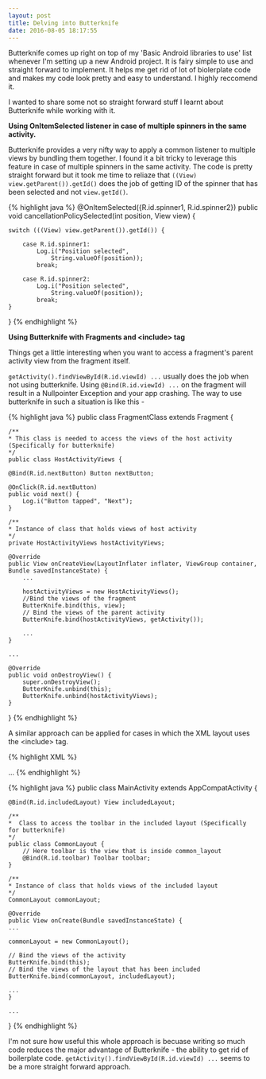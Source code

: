 ```yaml
---
layout: post
title: Delving into Butterknife
date: 2016-08-05 18:17:55
---
```


Butterknife comes up right on top of my 'Basic Android libraries to use' list whenever I'm setting up a new Android project. It is fairy simple to use and straight forward to implement. It helps me get rid of lot of biolerplate code and makes my code look pretty and easy to understand. I highly reccomend it.

I wanted to share some not so straight forward stuff I learnt about Butterknife while working with it.

**Using OnItemSelected listener in case of multiple spinners in the same activity.**

Butterknife provides a very nifty way to apply a common listener to multiple views by bundling them together. I found it a bit tricky to leverage this feature in case of multiple spinners in the same activity. The code is pretty straight forward but it took me time to reliaze that `((View) view.getParent()).getId()` does the job of getting ID of the spinner that has been selected and not `view.getId()`.

{% highlight java %}
@OnItemSelected({R.id.spinner1, R.id.spinner2})
public void cancellationPolicySelected(int position, 
                                        View view) {

    switch (((View) view.getParent()).getId()) {

        case R.id.spinner1:
            Log.i("Position selected", 
                String.valueOf(position));
            break;

        case R.id.spinner2:
            Log.i("Position selected", 
                String.valueOf(position));
            break;
    }
}
{% endhighlight %}

**Using Butterknife with Fragments and \<include\> tag**

Things get a little interesting when you want to access a fragment's parent activity view from the fragment itself.

`getActivity().findViewById(R.id.viewId) ...` usually does the job when not using butterknife. Using `@Bind(R.id.viewId) ...` on the fragment will result in a Nullpointer Exception and your app crashing. The way to use butterknife in such a situation is like this - 

{% highlight java %}
public class FragmentClass extends Fragment {

    /**
    * This class is needed to access the views of the host activity (Specifically for butterknife)
    */
    public class HostActivityViews {

    @Bind(R.id.nextButton) Button nextButton;

    @OnClick(R.id.nextButton)
    public void next() {
        Log.i("Button tapped", "Next");
    }

    /**
    * Instance of class that holds views of host activity
    */
    private HostActivityViews hostActivityViews;

    @Override
    public View onCreateView(LayoutInflater inflater, ViewGroup container,
    Bundle savedInstanceState) {
        ...
        
        hostActivityViews = new HostActivityViews();
        //Bind the views of the fragment
        ButterKnife.bind(this, view);
        // Bind the views of the parent activity
        ButterKnife.bind(hostActivityViews, getActivity());

        ...
    }

    ...

    @Override
    public void onDestroyView() {
        super.onDestroyView();
        ButterKnife.unbind(this);
        ButterKnife.unbind(hostActivityViews);
    }
}
{% endhighlight %}

A similar approach can be applied for cases in which the XML layout uses the \<include\> tag.

{% highlight XML %}
<include
    android:id="@+id/includedLayout"
    android:layout_alignParentTop="true"
    android:layout_height="wrap_content"
    android:layout_width="match_parent"
    layout="@layout/common_layout" />

...
{% endhighlight %}

{% highlight java %}
public class MainActivity extends AppCompatActivity {

    @Bind(R.id.includedLayout) View includedLayout;

    /**
    *  Class to access the toolbar in the included layout (Specifically for butterknife)
    */
    public class CommonLayout {
        // Here toolbar is the view that is inside common_layout
        @Bind(R.id.toolbar) Toolbar toolbar;
    }

    /**
    * Instance of class that holds views of the included layout
    */
    CommonLayout commonLayout;

    @Override
    public View onCreate(Bundle savedInstanceState) {
    ...

    commonLayout = new CommonLayout();

    // Bind the views of the activity
    ButterKnife.bind(this);
    // Bind the views of the layout that has been included
    ButterKnife.bind(commonLayout, includedLayout);

    ...
    }

    ...
}
{% endhighlight %}


I'm not sure how useful this whole approach is becuase writing so much code reduces the major advantage of Butterknife - the ability to get rid of boilerplate code. `getActivity().findViewById(R.id.viewId) ...` seems to be a more straight forward approach.
